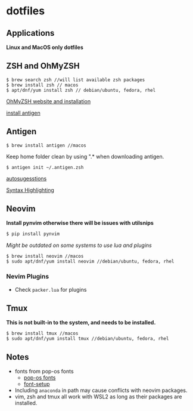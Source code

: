 # dotfiles

## Applications

**Linux and MacOS only dotfiles**

## ZSH and OhMyZSH 

    $ brew search zsh //will list available zsh packages
    $ brew install zsh // macos
    $ apt/dnf/yum install zsh // debian/ubuntu, fedora, rhel 

[OhMyZSH website and installation ](https://ohmyz.sh/)

[install antigen](https://github.com/zsh-users/antigen)

## Antigen

    $ brew install antigen //macos

Keep home folder clean by using ".* when downloading antigen. 

    $ antigen init ~/.antigen.zsh

[autosugesstions](https://github.com/zsh-users/zsh-autosuggestions)

[Syntax Highlighting](https://github.com/zsh-users/zsh-syntax-highlighting)

## Neovim

**Install pynvim otherwise there will be issues with utilsnips**

```bash
$ pip install pynvim
```

_Might be outdated on some systems to use lua and plugins_

    $ brew install neovim //macos
    $ sudo apt/dnf/yum install neovim //debian/ubuntu, fedora, rhel

### Nevim Plugins
- Check `packer.lua` for plugins

## Tmux

**This is not built-in to the system, and needs to be installed.**

    $ brew install tmux //macos
    $ sudo apt/dnf/yum install tmux //debian/ubuntu, fedora, rhel

## Notes
- fonts from pop-os fonts
  - [pop-os fonts](https://github.com/pop-os/fonts)
  - [font-setup](https://shkspr.mobi/blog/2020/05/configuring-pop_os/)
- Including `anaconda` in path may cause conflicts with neovim packages. 
- vim, zsh and tmux all work with WSL2 as long as their packages are installed.